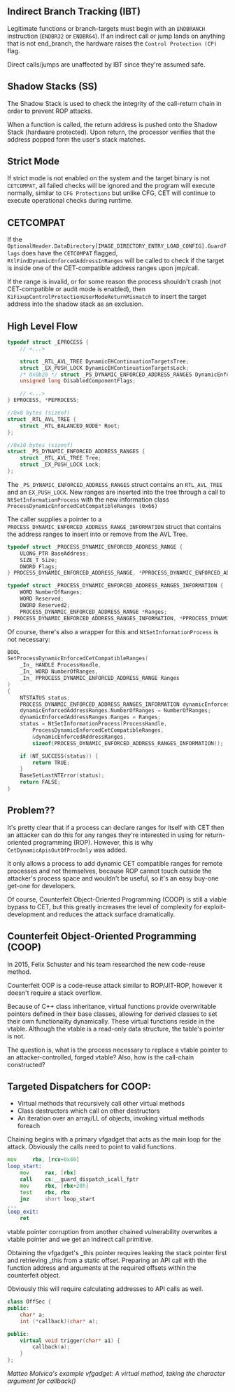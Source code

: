 ## Indirect Branch Tracking (IBT)
Legitimate functions or branch-targets must begin with an `ENDBRANCH` instruction (`ENDBR32` or `ENDBR64`). If an indirect call or jump lands on anything that is not end_branch, the hardware raises the `Control Protection (CP)` flag.

Direct calls/jumps are unaffected by IBT since they're assumed safe.
## Shadow Stacks (SS)
The Shadow Stack is used to check the integrity of the call-return chain in order to prevent ROP attacks.

When a function is called, the return address is pushed onto the Shadow Stack (hardware protected). Upon return, the processor verifies that the address popped form the user's stack matches.

## Strict Mode
If strict mode is not enabled on the system and the target binary is not `CETCOMPAT`, all failed checks will be ignored and the program will execute normally, similar to `CFG Protections` but unlike CFG, CET will continue to execute operational checks during runtime.

## CETCOMPAT
If the `OptionalHeader.DataDirectory[IMAGE_DIRECTORY_ENTRY_LOAD_CONFIG].GuardFlags` does have the `CETCOMPAT` flagged, `RtlFindDynamicEnforcedAddressInRanges` will be called to check if the target is inside one of the CET-compatible address ranges upon jmp/call.

If the range is invalid, or for some reason the process shouldn't crash (not CET-compatible or audit mode is enabled), then `KiFixupControlProtectionUserModeReturnMismatch` to insert the target address into the shadow stack as an exclusion.

## High Level Flow

```cpp
typedef struct _EPROCESS {
    // <...>

    struct _RTL_AVL_TREE DynamicEHContinuationTargetsTree;  
    struct _EX_PUSH_LOCK DynamicEHContinuationTargetsLock;  
    /* 0x0b28 */ struct _PS_DYNAMIC_ENFORCED_ADDRESS_RANGES DynamicEnforcedCetCompatibleRanges;  
    unsigned long DisabledComponentFlags;

    // <...>
} EPROCESS, *PEPROCESS;

//0x8 bytes (sizeof)
struct _RTL_AVL_TREE {
    struct _RTL_BALANCED_NODE* Root;                                        //0x0
}; 

//0x10 bytes (sizeof)
struct _PS_DYNAMIC_ENFORCED_ADDRESS_RANGES {
    struct _RTL_AVL_TREE Tree;                                              //0x0
    struct _EX_PUSH_LOCK Lock;                                              //0x8
}; 


```

The `_PS_DYNAMIC_ENFORCED_ADDRESS_RANGES` struct contains an `RTL_AVL_TREE` and an `EX_PUSH_LOCK`. New ranges are inserted into the tree through a call to `NtSetInformationProcess` with the new information class `ProcessDynamicEnforcedCetCompatibleRanges (0x66)`

The caller supplies a pointer to a `PROCESS_DYNAMIC_ENFORCED_ADDRESS_RANGE_INFORMATION` struct that contains the address ranges to insert into or remove from the AVL Tree.

```cpp
typedef struct _PROCESS_DYNAMIC_ENFORCED_ADDRESS_RANGE {  
    ULONG_PTR BaseAddress;  
    SIZE_T Size;  
    DWORD Flags;  
} PROCESS_DYNAMIC_ENFORCED_ADDRESS_RANGE, *PPROCESS_DYNAMIC_ENFORCED_ADDRESS_RANGE;

typedef struct _PROCESS_DYNAMIC_ENFORCED_ADDRESS_RANGES_INFORMATION {  
    WORD NumberOfRanges; 
    WORD Reserved;  
    DWORD Reserved2;  
    PROCESS_DYNAMIC_ENFORCED_ADDRESS_RANGE *Ranges;  
} PROCESS_DYNAMIC_ENFORCED_ADDRESS_RANGES_INFORMATION, *PPROCESS_DYNAMIC_ENFORCED_ADDRESS_RANGES_INFORMATION;
```

Of course, there's also a wrapper for this and `NtSetInformationProcess` is not necessary:
```cpp
BOOL  
SetProcessDynamicEnforcedCetCompatibleRanges(  
    _In_ HANDLE ProcessHandle,  
    _In_ WORD NumberOfRanges,  
    _In_ PPROCESS_DYNAMIC_ENFORCED_ADDRESS_RANGE Ranges  
)  
{  
    NTSTATUS status;  
    PROCESS_DYNAMIC_ENFORCED_ADDRESS_RANGES_INFORMATION dynamicEnforcedAddressRanges;  
    dynamicEnforcedAddressRanges.NumberOfRanges = NumberOfRanges;  
    dynamicEnforcedAddressRanges.Ranges = Ranges;  
    status = NtSetInformationProcess(ProcessHandle,  
        ProcessDynamicEnforcedCetCompatibleRanges,  
        &dynamicEnforcedAddressRanges,  
        sizeof(PROCESS_DYNAMIC_ENFORCED_ADDRESS_RANGES_INFORMATION));  

    if (NT_SUCCESS(status)) {  
        return TRUE;  
    }  
    BaseSetLastNTError(status);  
    return FALSE;  
}
```
## Problem??
It's pretty clear that if a process can declare ranges for itself with CET then an attacker can do this for any ranges they're interested in using for return-oriented programming (ROP). However, this is why `CetDynamicApisOutOfProcOnly` was added.

It only allows a process to add dynamic CET compatible ranges for remote processes and not themselves, because ROP cannot touch outside the attacker's process space and wouldn't be useful, so it's an easy buy-one get-one for developers.

Of course, Counterfeit Object-Oriented Programming (COOP) is still a viable bypass to CET, but this greatly increases the level of complexity for exploit-development and reduces the  attack surface dramatically.

## Counterfeit Object-Oriented Programming (COOP)
In 2015, Felix Schuster and his team researched the new code-reuse method.

Counterfeit OOP is a code-reuse attack similar to ROP/JIT-ROP, however it doesn't require a stack overflow. 

Because of C++ class inheritance, virtual functions provide overwritable pointers defined in their base classes, allowing for derived classes to set their own functionality dynamically. These virtual functions reside in the vtable. Although the vtable is a read-only data structure, the table's pointer is not.

The question is, what is the process necessary to replace a vtable pointer to an attacker-controlled, forged vtable? Also, how is the call-chain constructed?

## Targeted Dispatchers for COOP:

- Virtual methods that recursively call other virtual methods
- Class destructors which call on other destructors
- An iteration over an array/LL of objects, invoking virtual methods foreach

Chaining begins with a primary vfgadget that acts as the main loop for the attack.  Obviously the calls need to point to valid functions.

```asm
mov     rbx, [rcx+0x40]
loop_start:
    mov     rax, [rbx]
    call    cs:__guard_dispatch_icall_fptr
    mov     rbx, [rbx+20h]
    test    rbx, rbx
    jnz     short loop_start
...
loop_exit:
    ret
```

vtable pointer corruption from another chained vulnerability overwrites a vtable pointer and we get an indirect call primitive. 

Obtaining the vfgadget's \_this pointer requires leaking the stack pointer first and retrieving \_this from a static offset. Preparing an API call with the function address and arguments at the required offsets within the counterfeit object.

Obviously this will require calculating addresses to API calls as well. 

```cpp
class OffSec {
public:
    char* a;
    int (*callback)(char* a);

public:
    virtual void trigger(char* a1) {
        callback(a);
    }
};
```
*Matteo Malvica's example vfgadget: A virtual method, taking the character argument for callback()*

